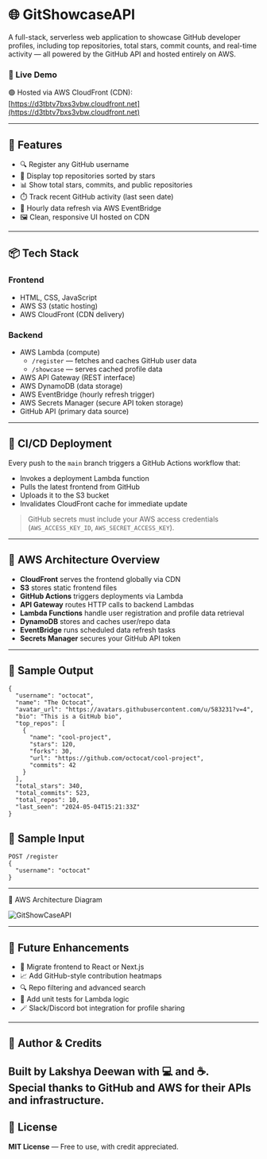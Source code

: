 
# 🌐 GitShowcaseAPI

A full-stack, serverless web application to showcase GitHub developer profiles, including top repositories, total stars, commit counts, and real-time activity — all powered by the GitHub API and hosted entirely on AWS.

### 🚀 Live Demo  
🟢 Hosted via AWS CloudFront (CDN): [https://d3tbtv7bxs3vbw.cloudfront.net](https://d3tbtv7bxs3vbw.cloudfront.net)

---

## 🧩 Features

- 🔍 Register any GitHub username
- 🌟 Display top repositories sorted by stars
- 📊 Show total stars, commits, and public repositories
- ⏱️ Track recent GitHub activity (last seen date)
- 🔁 Hourly data refresh via AWS EventBridge
- 🖼️ Clean, responsive UI hosted on CDN

---

## 📦 Tech Stack

### Frontend

- HTML, CSS, JavaScript
- AWS S3 (static hosting)
- AWS CloudFront (CDN delivery)

### Backend

- AWS Lambda (compute)
  - `/register` — fetches and caches GitHub user data
  - `/showcase` — serves cached profile data
- AWS API Gateway (REST interface)
- AWS DynamoDB (data storage)
- AWS EventBridge (hourly refresh trigger)
- AWS Secrets Manager (secure API token storage)
- GitHub API (primary data source)

---

## 🔄 CI/CD Deployment

Every push to the `main` branch triggers a GitHub Actions workflow that:

- Invokes a deployment Lambda function
- Pulls the latest frontend from GitHub
- Uploads it to the S3 bucket
- Invalidates CloudFront cache for immediate update

> GitHub secrets must include your AWS access credentials (`AWS_ACCESS_KEY_ID`, `AWS_SECRET_ACCESS_KEY`).

---

## 🧠 AWS Architecture Overview

- **CloudFront** serves the frontend globally via CDN
- **S3** stores static frontend files
- **GitHub Actions** triggers deployments via Lambda
- **API Gateway** routes HTTP calls to backend Lambdas
- **Lambda Functions** handle user registration and profile data retrieval
- **DynamoDB** stores and caches user/repo data
- **EventBridge** runs scheduled data refresh tasks
- **Secrets Manager** secures your GitHub API token

---

## 🧪 Sample Output

```
{
  "username": "octocat",
  "name": "The Octocat",
  "avatar_url": "https://avatars.githubusercontent.com/u/583231?v=4",
  "bio": "This is a GitHub bio",
  "top_repos": [
    {
      "name": "cool-project",
      "stars": 120,
      "forks": 30,
      "url": "https://github.com/octocat/cool-project",
      "commits": 42
    }
  ],
  "total_stars": 340,
  "total_commits": 523,
  "total_repos": 10,
  "last_seen": "2024-05-04T15:21:33Z"
}
```

## 🧪 Sample Input   

```
POST /register
{
  "username": "octocat"
}
```

---
🧠 AWS Architecture Diagram

![GitShowCaseAPI](https://github.com/user-attachments/assets/54aa061a-7444-4c19-937f-47720299ea4c)

   ---

## 🌱 Future Enhancements

- 🌈 Migrate frontend to React or Next.js
- 📈 Add GitHub-style contribution heatmaps
- 🔍 Repo filtering and advanced search
- 🧪 Add unit tests for Lambda logic
- 🪄 Slack/Discord bot integration for profile sharing

---

## 🙌 Author & Credits

Built by Lakshya Deewan with 💻 and ☕.  
Special thanks to **GitHub** and **AWS** for their APIs and infrastructure.
---
## 📄 License

**MIT License** — Free to use, with credit appreciated.


